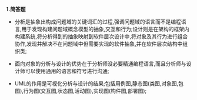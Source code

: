 **1.简答题**
* 分析是抽象出构成问题域的关键词汇的过程,强调问题域的语言而不是编程语言,用于发现构建问题域概念模型的抽象,交互和行为;设计则是在架构的框架内构建系统,将分析得到的抽象映射到软件层次设计中,将对象及其行为进行组合协作,发现并解决不在问题域中但需要实现的软件抽象,并在软件层次结构中组织类;

* 面向对象的分析与设计的优势在于分析师没必要精通编程语言,而且分析师与设计师可以使用通用的语言和符号进行沟通;

* UML的作用是可视化分析与设计的结果;包括用例图,静态图(类图,对象图,包图),行为图(交互图,状态图,活动图),实现图(构件图,部署图);
